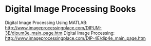 # Digital Image Processing Books

Digital Image Processing Using MATLAB: http://www.imageprocessingplace.com/DIPUM-3E/dipum3e_main_page.htm
Digital Image Processing: http://www.imageprocessingplace.com/DIP-4E/dip4e_main_page.htm
